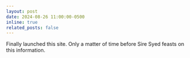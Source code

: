 ```yaml
---
layout: post
date: 2024-08-26 11:00:00-0500
inline: true
related_posts: false
---
```


Finally launched this site. Only a matter of time before Sire Syed feasts on this information.
